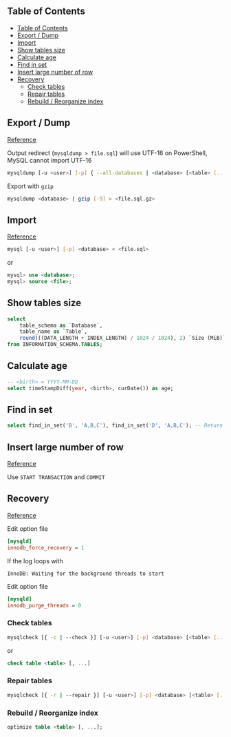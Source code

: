 ## Table of Contents
- [Table of Contents](#table-of-contents)
- [Export / Dump](#export--dump)
- [Import](#import)
- [Show tables size](#show-tables-size)
- [Calculate age](#calculate-age)
- [Find in set](#find-in-set)
- [Insert large number of row](#insert-large-number-of-row)
- [Recovery](#recovery)
  - [Check tables](#check-tables)
  - [Repair tables](#repair-tables)
  - [Rebuild / Reorganize index](#rebuild--reorganize-index)

## Export / Dump
[Reference](https://dev.mysql.com/doc/refman/5.7/en/mysqldump.html)

Output redirect (`mysqldump > file.sql`) will use UTF-16 on PowerShell, MySQL cannot import UTF-16

```sh
mysqldump [-u <user>] [-p] { --all-databases | <database> [<table> [...]] } --result-file=<file.sql>
```

Export with `gzip`
```sh
mysqldump <database> | gzip [-9] > <file.sql.gz>
```

## Import
[Reference](https://dev.mysql.com/doc/refman/5.7/en/mysqldump.html)
```sh
mysql [-u <user>] [-p] <database> < <file.sql>
```

or
```sql
mysql> use <database>;
mysql> source <file>;
```

## Show tables size
```sql
select 
    table_schema as `Database`, 
    table_name as `Table`, 
    round(((DATA_LENGTH + INDEX_LENGTH) / 1024 / 1024), 2) `Size (MiB)` 
from INFORMATION_SCHEMA.TABLES;
```

## Calculate age
```sql
-- <birth> = YYYY-MM-DD
select timeStampDiff(year, <birth>, curDate()) as age;
```

## Find in set
```sql
select find_in_set('B', 'A,B,C'), find_in_set('D', 'A,B,C'); -- Return 2, 0
```

## Insert large number of row

[Reference](https://dev.mysql.com/doc/refman/5.6/en/optimizing-innodb-transaction-management.html)

Use `START TRANSACTION` and `COMMIT`

## Recovery

[Reference](https://dev.mysql.com/doc/refman/5.5/en/forcing-innodb-recovery.html)

Edit option file
```ini
[mysqld]
innodb_force_recovery = 1
```

If the log loops with
```
InnoDB: Waiting for the background threads to start
```

Edit option file
```ini
[mysqld]
innodb_purge_threads = 0
```

### Check tables
```sh
mysqlcheck [{ -c | --check }] [-u <user>] [-p] <database> [<table> [...]]
```

or

```sql
check table <table> [, ...]
```

### Repair tables

```sh
mysqlcheck [{ -r | --repair }] [-u <user>] [-p] <database> [<table> [...]]
```

### Rebuild / Reorganize index

```sql
optimize table <table> [, ...];
```
